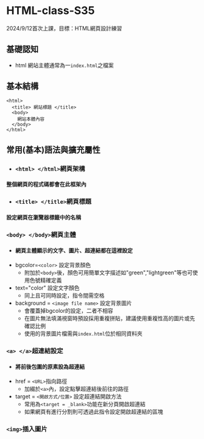 # HTML-class-S35
2024/9/12首次上課，目標：HTML網頁設計練習
## 基礎認知
- html 網站主體通常為一```index.html```之檔案
## 基本結構
```
<html>
  <title> 網站標題 </title>
  <body>
    網站本體內容
  </body>
</html>
```
## 常用(基本)語法與擴充屬性
- ### ```<html> </html>```網頁架構
#### 整個網頁的程式碼都會在此框架內
- ### ```<title> </title>```網頁標題
#### 設定網頁在瀏覽器標籤中的名稱
### ```<body> </body>```網頁主體
- #### 網頁主體顯示的文字、圖片、超連結都在這裡設定
- bgcolor=```<color>``` 設定背景顏色
  - 附加於```<body>```後，顏色可用簡單文字描述如"green","lightgreen"等也可使用色號精確定義
- text="color" 設定文字顏色
  - 同上且可同時設定，指令間需空格
- background = ```<image file name>``` 設定背景圖片
  - 會覆蓋掉bgcolor的設定，二者不相容
  - 在圖片無法填滿視窗時預設採用重複拼貼，建議使用重複性高的圖片或先確認比例
  - 使用的背景圖片檔需與```index.html```位於相同資料夾
### ```<a> </a>```超連結設定
- #### 將前後包圍的原素設為超連結
- href = ```<URL>```指向路徑
  - 加綴於```<a>```內，設定點擊超連結後前往的路徑
- target = ```<開啟方式/位置>``` 設定超連結開啟方法
  - 常用為```<target = _blank>```功能在新分頁開啟超連結
  - 如果網頁有進行分割則可透過此指令設定開啟超連結的區塊
### ```<img>```插入圖片

